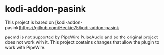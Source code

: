 # kodi-addon-pasink

This project is based on [kodi-addon-pasink]https://github.com/Heckie75/kodi-addon-pasink

pacmd is not supported by PipeWire PulseAudio and so the original project does not work with it.
This project contains changes that allow the plugin to work with PipeWire.

